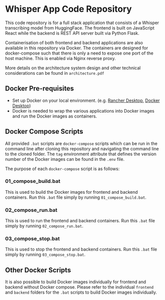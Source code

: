 # Whisper App Code Repository 

This code repository is for a full stack application that consists of a Whisper transcribing model from HuggingFace. The frontend is built on JavaScript React while the backend is REST API server built via Python Flask. 

Containerisation of both frontend and backend applications are also available in this repository via Docker. The containers are designed for docker-compose such that there is only a need to expose one port of the host machine. This is enabled via Nginx reverse proxy.

More details on the architecture system design and other technical considerations can be found in `architecture.pdf`

## Docker Pre-requisites
- Set up Docker on your local environment. (e.g. [Rancher Desktop](https://docs.rancherdesktop.io/getting-started/installation/), [Docker Desktop](https://docs.docker.com/desktop/setup/install/windows-install/))
- Docker is needed to wrap the various applications into Docker images and run the Docker images as containers.

## Docker Compose Scripts
All provided `.bat` scripts are `docker-compose` scripts which can be run in the command line after cloning this repository and navigating the command line to the cloned folder. The `tag` environment attribute that defines the version number of the Docker images can be found in the `.env` file.

The purpose of each `docker-compose` script is as follows:

### 01_compose_build.bat
This is used to build the Docker images for frontend and backend containers. Run this `.bat` file simply by running `01_compose_build.bat`. 

### 02_compose_run.bat
This is used to run the frontend and backend containers. Run this `.bat` file simply by running `02_compose_run.bat`. 

### 03_compose_stop.bat
This is used to stop the frontend and backend containers. Run this `.bat` file simply by running `03_compose_stop.bat`. 

## Other Docker Scripts
It is also possible to build Docker images individually for frontend and backend without Docker compose. Please refer to the individual `frontend` and `backend` folders for the `.bat` scripts to build Docker images individually.
